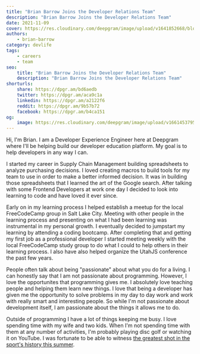 ```yaml
---
title: "Brian Barrow Joins the Developer Relations Team"
description: "Brian Barrow Joins the Developer Relations Team"
date: 2021-11-09
cover: https://res.cloudinary.com/deepgram/image/upload/v1641852668/blog/2021/11/brian-barrow-hello/disc-golf-cover.png
authors:
    - brian-barrow
category: devlife
tags:
    - careers
    - team
seo:
    title: "Brian Barrow Joins the Developer Relations Team"
    description: "Brian Barrow Joins the Developer Relations Team"
shorturls:
    share: https://dpgr.am/bd6aedb
    twitter: https://dpgr.am/aca9c1a
    linkedin: https://dpgr.am/a2122f6
    reddit: https://dpgr.am/9b57b72
    facebook: https://dpgr.am/b4ca151
og:
    image: https://res.cloudinary.com/deepgram/image/upload/v1661453795/blog/brian-barrow-hello/ograph.png
---
```


Hi, I'm Brian. I am a Developer Experience Engineer here at Deepgram where I'll be helping build our developer education platform. My goal is to help developers in any way I can.

I started my career in Supply Chain Management building spreadsheets to analyze purchasing decisions. I loved creating macros to build tools for my team to use in order to make a better informed decision. It was in building those spreadsheets that I learned the art of the Google search. After talking with some Frontend Developers at work one day I decided to look into learning to code and have loved it ever since.

Early on in my learning process I helped establish a meetup for the local FreeCodeCamp group in Salt Lake City. Meeting with other people in the learning process and presenting on what I had been learning was instrumental in my personal growth. I eventually decided to jumpstart my learning by attending a coding bootcamp. After completing that and getting my first job as a professional developer I started meeting weekly with the local FreeCodeCamp study group to do what I could to help others in their learning process. I also have also helped organize the UtahJS conference the past few years.

People often talk about being "passionate" about what you do for a living. I can honestly say that I am not passionate about programming. However, I love the opportunites that programming gives me. I absolutely love teaching people and helping them learn new things. I love that being a developer has given me the opportunity to solve problems in my day to day work and work with really smart and interesting people. So while I'm not passionate about development itself, I am passionate about the things it allows me to do.

Outside of programming I have a lot of things keeping me busy. I love spending time with my wife and two kids. When I'm not spending time with them at any number of activities, I'm probably playing disc golf or watching it on YouTube. I was fortunate to be able to witness [the greatest shot in the sport's history this summer](https://www.youtube.com/watch?v=0lpcB5PJBVo).

        